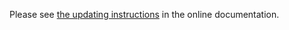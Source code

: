 Please see [the updating instructions](http://otrs.github.io/doc/manual/admin/7.0/en/html/updating.html)
in the online documentation.
